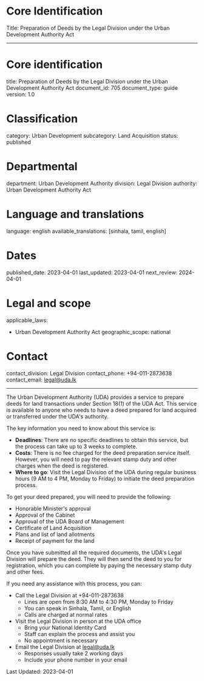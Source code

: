# Core Identification
Title: Preparation of Deeds by the Legal Division under the Urban Development Authority Act

---
# Core identification
title: Preparation of Deeds by the Legal Division under the Urban Development Authority Act
document_id: 705
document_type: guide
version: 1.0

# Classification
category: Urban Development
subcategory: Land Acquisition
status: published

# Departmental
department: Urban Development Authority
division: Legal Division
authority: Urban Development Authority Act

# Language and translations
language: english
available_translations: [sinhala, tamil, english]

# Dates
published_date: 2023-04-01
last_updated: 2023-04-01
next_review: 2024-04-01

# Legal and scope
applicable_laws:
  - Urban Development Authority Act
geographic_scope: national

# Contact
contact_division: Legal Division
contact_phone: +94-011-2873638
contact_email: legal@uda.lk

---

The Urban Development Authority (UDA) provides a service to prepare deeds for land transactions under Section 18(1) of the UDA Act. This service is available to anyone who needs to have a deed prepared for land acquired or transferred under the UDA's authority.

The key information you need to know about this service is:

- **Deadlines**: There are no specific deadlines to obtain this service, but the process can take up to 3 weeks to complete.
- **Costs**: There is no fee charged for the deed preparation service itself. However, you will need to pay the relevant stamp duty and other charges when the deed is registered.
- **Where to go**: Visit the Legal Division of the UDA during regular business hours (9 AM to 4 PM, Monday to Friday) to initiate the deed preparation process.

To get your deed prepared, you will need to provide the following:

- Honorable Minister's approval
- Approval of the Cabinet
- Approval of the UDA Board of Management
- Certificate of Land Acquisition
- Plans and list of land allotments
- Receipt of payment for the land

Once you have submitted all the required documents, the UDA's Legal Division will prepare the deed. They will then send the deed to you for registration, which you can complete by paying the necessary stamp duty and other fees.

If you need any assistance with this process, you can:

- Call the Legal Division at +94-011-2873638
  - Lines are open from 8:30 AM to 4:30 PM, Monday to Friday
  - You can speak in Sinhala, Tamil, or English
  - Calls are charged at normal rates
- Visit the Legal Division in person at the UDA office
  - Bring your National Identity Card
  - Staff can explain the process and assist you
  - No appointment is necessary
- Email the Legal Division at legal@uda.lk
  - Responses usually take 2 working days
  - Include your phone number in your email

Last Updated: 2023-04-01